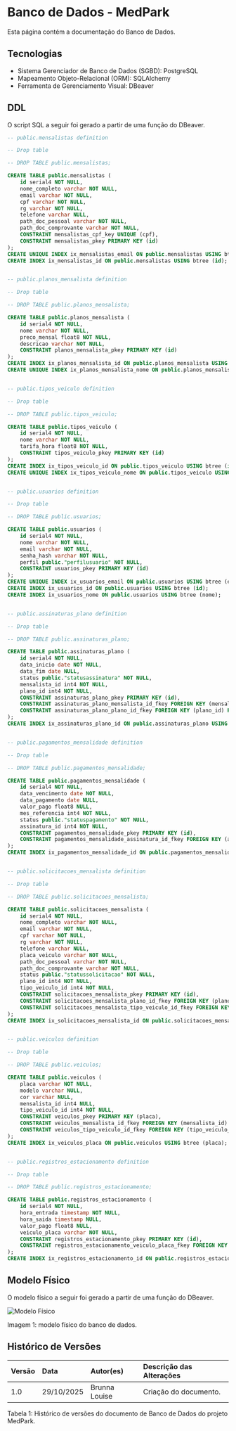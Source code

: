 # Banco de Dados - MedPark

Esta página contém a documentação do Banco de Dados.

## Tecnologias

- Sistema Gerenciador de Banco de Dados (SGBD): PostgreSQL
- Mapeamento Objeto-Relacional (ORM): SQLAlchemy
- Ferramenta de Gerenciamento Visual: DBeaver

## DDL

O script SQL a seguir foi gerado a partir de uma função do DBeaver.

```sql
-- public.mensalistas definition

-- Drop table

-- DROP TABLE public.mensalistas;

CREATE TABLE public.mensalistas (
	id serial4 NOT NULL,
	nome_completo varchar NOT NULL,
	email varchar NOT NULL,
	cpf varchar NOT NULL,
	rg varchar NOT NULL,
	telefone varchar NULL,
	path_doc_pessoal varchar NOT NULL,
	path_doc_comprovante varchar NOT NULL,
	CONSTRAINT mensalistas_cpf_key UNIQUE (cpf),
	CONSTRAINT mensalistas_pkey PRIMARY KEY (id)
);
CREATE UNIQUE INDEX ix_mensalistas_email ON public.mensalistas USING btree (email);
CREATE INDEX ix_mensalistas_id ON public.mensalistas USING btree (id);


-- public.planos_mensalista definition

-- Drop table

-- DROP TABLE public.planos_mensalista;

CREATE TABLE public.planos_mensalista (
	id serial4 NOT NULL,
	nome varchar NOT NULL,
	preco_mensal float8 NOT NULL,
	descricao varchar NOT NULL,
	CONSTRAINT planos_mensalista_pkey PRIMARY KEY (id)
);
CREATE INDEX ix_planos_mensalista_id ON public.planos_mensalista USING btree (id);
CREATE UNIQUE INDEX ix_planos_mensalista_nome ON public.planos_mensalista USING btree (nome);


-- public.tipos_veiculo definition

-- Drop table

-- DROP TABLE public.tipos_veiculo;

CREATE TABLE public.tipos_veiculo (
	id serial4 NOT NULL,
	nome varchar NOT NULL,
	tarifa_hora float8 NOT NULL,
	CONSTRAINT tipos_veiculo_pkey PRIMARY KEY (id)
);
CREATE INDEX ix_tipos_veiculo_id ON public.tipos_veiculo USING btree (id);
CREATE UNIQUE INDEX ix_tipos_veiculo_nome ON public.tipos_veiculo USING btree (nome);


-- public.usuarios definition

-- Drop table

-- DROP TABLE public.usuarios;

CREATE TABLE public.usuarios (
	id serial4 NOT NULL,
	nome varchar NOT NULL,
	email varchar NOT NULL,
	senha_hash varchar NOT NULL,
	perfil public."perfilusuario" NOT NULL,
	CONSTRAINT usuarios_pkey PRIMARY KEY (id)
);
CREATE UNIQUE INDEX ix_usuarios_email ON public.usuarios USING btree (email);
CREATE INDEX ix_usuarios_id ON public.usuarios USING btree (id);
CREATE INDEX ix_usuarios_nome ON public.usuarios USING btree (nome);


-- public.assinaturas_plano definition

-- Drop table

-- DROP TABLE public.assinaturas_plano;

CREATE TABLE public.assinaturas_plano (
	id serial4 NOT NULL,
	data_inicio date NOT NULL,
	data_fim date NULL,
	status public."statusassinatura" NOT NULL,
	mensalista_id int4 NOT NULL,
	plano_id int4 NOT NULL,
	CONSTRAINT assinaturas_plano_pkey PRIMARY KEY (id),
	CONSTRAINT assinaturas_plano_mensalista_id_fkey FOREIGN KEY (mensalista_id) REFERENCES public.mensalistas(id),
	CONSTRAINT assinaturas_plano_plano_id_fkey FOREIGN KEY (plano_id) REFERENCES public.planos_mensalista(id)
);
CREATE INDEX ix_assinaturas_plano_id ON public.assinaturas_plano USING btree (id);


-- public.pagamentos_mensalidade definition

-- Drop table

-- DROP TABLE public.pagamentos_mensalidade;

CREATE TABLE public.pagamentos_mensalidade (
	id serial4 NOT NULL,
	data_vencimento date NOT NULL,
	data_pagamento date NULL,
	valor_pago float8 NULL,
	mes_referencia int4 NOT NULL,
	status public."statuspagamento" NOT NULL,
	assinatura_id int4 NOT NULL,
	CONSTRAINT pagamentos_mensalidade_pkey PRIMARY KEY (id),
	CONSTRAINT pagamentos_mensalidade_assinatura_id_fkey FOREIGN KEY (assinatura_id) REFERENCES public.assinaturas_plano(id)
);
CREATE INDEX ix_pagamentos_mensalidade_id ON public.pagamentos_mensalidade USING btree (id);


-- public.solicitacoes_mensalista definition

-- Drop table

-- DROP TABLE public.solicitacoes_mensalista;

CREATE TABLE public.solicitacoes_mensalista (
	id serial4 NOT NULL,
	nome_completo varchar NOT NULL,
	email varchar NOT NULL,
	cpf varchar NOT NULL,
	rg varchar NOT NULL,
	telefone varchar NULL,
	placa_veiculo varchar NOT NULL,
	path_doc_pessoal varchar NOT NULL,
	path_doc_comprovante varchar NOT NULL,
	status public."statussolicitacao" NOT NULL,
	plano_id int4 NOT NULL,
	tipo_veiculo_id int4 NOT NULL,
	CONSTRAINT solicitacoes_mensalista_pkey PRIMARY KEY (id),
	CONSTRAINT solicitacoes_mensalista_plano_id_fkey FOREIGN KEY (plano_id) REFERENCES public.planos_mensalista(id),
	CONSTRAINT solicitacoes_mensalista_tipo_veiculo_id_fkey FOREIGN KEY (tipo_veiculo_id) REFERENCES public.tipos_veiculo(id)
);
CREATE INDEX ix_solicitacoes_mensalista_id ON public.solicitacoes_mensalista USING btree (id);


-- public.veiculos definition

-- Drop table

-- DROP TABLE public.veiculos;

CREATE TABLE public.veiculos (
	placa varchar NOT NULL,
	modelo varchar NULL,
	cor varchar NULL,
	mensalista_id int4 NULL,
	tipo_veiculo_id int4 NOT NULL,
	CONSTRAINT veiculos_pkey PRIMARY KEY (placa),
	CONSTRAINT veiculos_mensalista_id_fkey FOREIGN KEY (mensalista_id) REFERENCES public.mensalistas(id),
	CONSTRAINT veiculos_tipo_veiculo_id_fkey FOREIGN KEY (tipo_veiculo_id) REFERENCES public.tipos_veiculo(id)
);
CREATE INDEX ix_veiculos_placa ON public.veiculos USING btree (placa);


-- public.registros_estacionamento definition

-- Drop table

-- DROP TABLE public.registros_estacionamento;

CREATE TABLE public.registros_estacionamento (
	id serial4 NOT NULL,
	hora_entrada timestamp NOT NULL,
	hora_saida timestamp NULL,
	valor_pago float8 NULL,
	veiculo_placa varchar NOT NULL,
	CONSTRAINT registros_estacionamento_pkey PRIMARY KEY (id),
	CONSTRAINT registros_estacionamento_veiculo_placa_fkey FOREIGN KEY (veiculo_placa) REFERENCES public.veiculos(placa)
);
CREATE INDEX ix_registros_estacionamento_id ON public.registros_estacionamento USING btree (id);

```

## Modelo Físico

O modelo físico a seguir foi gerado a partir de uma função do DBeaver.

![Modelo Físico](./assets/modelo_fisico_print.png)

<p class="caption">Imagem 1: modelo físico do banco de dados.</p>


## Histórico de Versões

<div align="center">
  <table class="md-table">
    <thead>
      <tr>
        <th align="left">Versão</th>
        <th align="left">Data</th>
        <th align="left">Autor(es)</th>
        <th align="left">Descrição das Alterações</th>
      </tr>
    </thead>
    <tbody>
      <tr>
        <td align="left">1.0</td>
        <td align="left">29/10/2025</td>
        <td align="left">Brunna Louise</td>
        <td align="left">Criação do documento.</td>
      </tr>
    </tbody>
  </table>
</div>

<p class="caption">Tabela 1: Histórico de versões do documento de Banco de Dados do projeto MedPark.</p>